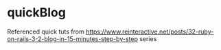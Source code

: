 # quickBlog
Referenced quick tuts from https://www.reinteractive.net/posts/32-ruby-on-rails-3-2-blog-in-15-minutes-step-by-step   series
